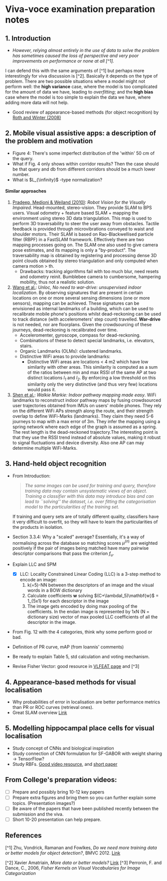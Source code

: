 # Viva-voce examination preparation notes

## 1. Introduction

 * *However, relying almost entirely in the use of data to solve the problem has sometimes caused the loss of perspective and very poor improvements on performance or none at all [^1].*

  I can defend this with the same arguments of [^1] but perhaps more interestingly for viva discussion is [^2]. Basically it depends on the type of problem. There are two possible situations where a model might not perform well: the **high variance** case, where the model is too complicated for the amount of data we have, leading to *overfitting*; and the **high bias** case where the model is too simple to explain the data we have, where adding more data will not help.

 * Good review of appearance-based methods (for object recognition) by [Roth and Winter (2008)](http://machinelearning.wustl.edu/uploads/Main/appearance_based_methods.pdf)

## 2. Mobile visual assistive apps: a description of the problem and motivation

 * Figure 4: There's some imperfect distribution of the 'within' 50 cm of the query.
 * What if Fig. 4 only shows within corridor results? Then the case should be that query and db from different corridors should be a much lower number.
 * What is $L_{\infinity}$ -type normalization?
 
#### Similar approaches

 1. [Pradeep, Medioni & Weiland (2010)](http://iris.usc.edu/Outlines/papers/2010/pradeep-medioni-weiland-cvavi10.pdf): *Robot Vision for the Visually Impaired*. Head-mounted, stereo-vision. They provide SLAM to BPS users. Visual odometry + feature
based SLAM + mapping the environment using stereo 3D data triangulation. This map is used to perform 3D traversability to
steer the user away from obstacles. Tactile feedback is provided through microvibrations conveyed to waist and shoulder
motors. Their SLAM is based on Rao-Blackwellised particle filter (RBPF) in a FastSLAM framework. Effectively there are two
mapping processes going on. The SLAM one also used to give camera pose estimates, and its mapping is only a "by-product". The
traversability map is obtained by registering and processing dense 3D point clouds obtained by stereo triangulation and
only computed when camera motion > th.
    * Drawbacks: tracking algorithms fail with too much blur, need resets and odometry reinit. Bumblebee camera to
    cumbersome, hampering mobility, thus not a realistic solution.
 2. [Wang et al.](http://www.cse.buffalo.edu/~lusu/cse721/papers/No%20Need%20to%20War-Drive%20Unsupervised%20Indoor%20Localization.pdf): *Unloc, No need to war-drive: unsupervised indoor localization*. By observing signatures that are
 present in certain locations on one or more several sensing dimensions (one or more sensors), mapping can be achieved.
 These signatures can be envisioned as internal landmarks of a building, which can be used to recalibrate mobile phone's
 positions whilst dead-reckoning can be used to track distance (with accelerometers' step count) travelled. **War-drive**
 is not needed, nor are floorplans. Given the crowdsourcing of these journeys, dead-reckoning is recalibrated over time.
    - Acceleromenter, gyroscope, compass for dead-reckoning.
    - Combinations of these to detect special landmarks, i.e. elevators, stairs.
    - Organic Landmarks (OLMs): clustered landmarks.
    - Distinctive WiFi areas to provide landmarks:
        - Distinctive WiFi areas are locations < 4 m2 which have low similarity with other areas. This similarity is
        computed as a sum of the ratios between min and max RSSI of the same AP at two distinct locations *l<sub>1</sub>* and *l<sub>2</sub>*.
        By enforcing a low threshold on this similarity only the very distinctive (and thus very few) locations would pass it.
 3. [Shen et al.](http://research.microsoft.com/en-us/um/people/moscitho/Publications/NSDI_2013.pdf): *Walkie Markie:
 Indoor pathway mapping made easy*. WiFi landmarks to reconstruct indoor pathway maps by fusing crowdsourced user
 trajectories obtained from IMUs on users' mobile phones. They rely on the different WiFi APs strength along the route,
 and their strength overlap to define WiFi-Marks (landmarks). They claim they need 5-6 journeys to map with a max error of 3m.
 They infer the mapping using a spring network where each edge of the graph is assumed as a spring. The rest length is
  the dead-reckoned trajectory.The interesting point is that they use the RSSI trend instead of absolute values, making
  it robust to signal fluctuations and device diversity. Also one AP can may determine multiple WiFi-Marks.

 
## 3. Hand-held object recognition

 * From Introduction:
   > *The same images can be used for training and query, therefore training data may contain unsystematic views of an
   >  object. Training a classifier with this data may introduce bias and can lead to ``solving'' the dataset, i.e. over
   > fitting the categorisation model to the particularities of the training set.*

    If training and query sets are of totally different quality, classifiers have it very difficult to overfit, so they
    will have to learn the particularities of the products in isolation.

 * Section 3.3.4: Why a "scaled" average?
   Essentially, it's a way of normalising across the database so matching scores $\mu^{(n)}$ are weighted positively if the
   pair of images being matched have many pairwise descriptor comparisons that pass the criterion $f_u$.

 * Explain LLC and SPM
   - [x] LLC: Locality Constrained Linear Coding (LLC) is a 3-step method to encode an image:
        1. k(=5)-NN between the descriptors of an image and the visual words in a BOW dictionary
        2. Calculate coefficients **w** solving $(C+\lambdaI_5)\mathbf{w}$ = 1_{5x1} for each descriptor in the image
        3. The image gets encoded by doing max pooling of the coefficients. In the endan image is represented by 1xN
        (N = dictionary size) vector of max pooled LLC coefficients of all the descriptor in the image.

 * From Fig. 12 with the 4 categories, think why some perform good or bad.

 * Definition of PR curve, mAP (from Ioannis' comments)
 
 * Be ready to explain Table 5, std calculation and voting mechanism.

 * Revise Fisher Vector: good resource in [VLFEAT page](http://www.vlfeat.org/api/fisher-fundamentals.html) and [^3]

## 4. Appearance-based methods for visual localisation
 * Why probabilities of error in localisation are better performance metrics than PR or ROC curves (retrieval ones).
 * Great SLAM overview [Link](http://www.computervisionblog.com/2016/01/why-slam-matters-future-of-real-time.html)
## 5. Modelling hippocampal place cells for visual localisation

 * Study concept of CNNs and biological inspiration
 * Study connection of CNN formulation for SF-GABOR with weight sharing -> TensorFlow?
 * Study RBFs. [Good video resource](https://www.youtube.com/watch?v=O8CfrnOPtLc), and [short paper](http://hermes.etc.upt.ro/docs/cercetare/articole/NafornitaI2.pdf)


## From College's preparation videos:

- [ ] Prepare and possibly bring 10-12 key papers
- [ ] Prepare extra figures and bring them so you can further explain some topics. (Presentation images?)
- [ ] Be aware of the papers that have been published recently between the submission and the viva.
- [ ] Short 10-20 presentation can help prepare.

## References

[^1] Zhu, Vondrick, Ramanan and Fowlkes, *Do we need more training data or better models for object detection?*, BMVC 2012. [Link](http://citeseerx.ist.psu.edu/viewdoc/download?doi=10.1.1.259.7748&rep=rep1&type=pdf)

[^2] Xavier Amatriain, *More data or better models?* [Link](http://technocalifornia.blogspot.co.uk/2012/07/more-data-or-better-models.html)
[^3] Perronin, F. and Dance, C., 2006, *Fisher Kernels on Visual Vocabularies for Image Categorization*
